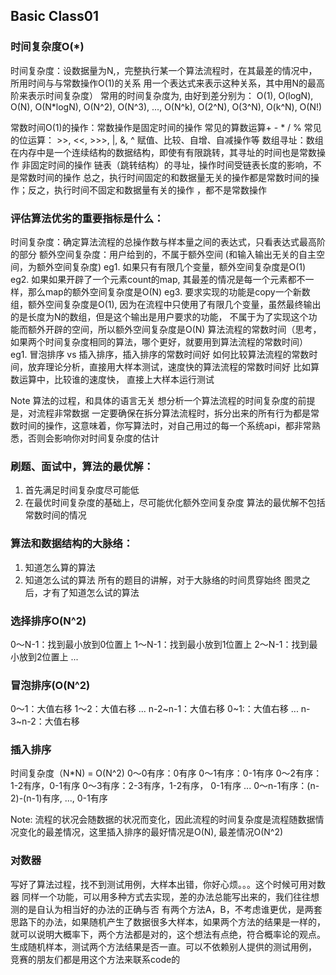 ## Basic Class01


### 时间复杂度O(*)
  时间复杂度：设数据量为N,，完整执行某一个算法流程时，在其最差的情况中，所用时间与与常数操作O(1)的关系
  用一个表达式来表示这种关系，其中用N的最高阶来表示时间复杂度）
  常用的时间复杂度为, 由好到差分别为：
      O(1), O(logN), O(N), O(N*logN),
      O(N^2), O(N^3), ..., O(N^k),
      O(2^N), O(3^N), O(k^N),
      O(N!)

常数时间O(1)的操作：常数操作是固定时间的操作
  常见的算数运算+ - * / %
  常见的位运算： >>, <<, >>>, |, &, ^
  赋值、比较、自增、自减操作等
  数组寻址：数组在内存中是一个连续结构的数据结构，即使有有限跳转，其寻址的时间也是常数操作
非固定时间的操作
  链表（跳转结构）的寻址，操作时间受链表长度的影响，不是常数时间的操作
总之，执行时间固定的和数据量无关的操作都是常数时间的操作；反之，执行时间不固定和数据量有关的操作 ，都不是常数操作


### 评估算法优劣的重要指标是什么：
  时间复杂度：确定算法流程的总操作数与样本量之间的表达式，只看表达式最高阶的部分
  额外空间复杂度：用户给到的，不属于额外空间 (和输入输出无关的自主空间，为额外空间复杂度)
      eg1. 如果只有有限几个变量，额外空间复杂度是O(1)
      eg2. 如果如果开辟了一个元素count的map, 其最差的情况是每一个元素都不一样，那么map的额外空间复杂度是O(N)
      eg3. 要求实现的功能是copy一个新数组，额外空间复杂度是O(1), 因为在流程中只使用了有限几个变量，虽然最终输出的是长度为N的数组，但是这个输出是用户要求的功能，
      不属于为了实现这个功能而额外开辟的空间，所以额外空间复杂度是O(N)
  算法流程的常数时间（思考，如果两个时间复杂度相同的算法，哪个更好，就要用到算法流程的常数时间）
      eg1. 冒泡排序 vs 插入排序，插入排序的常数时间好
      如何比较算法流程的常数时间，放弃理论分析，直接用大样本测试，速度快的算法流程的常数时间好
      比如算数运算中，比较谁的速度快， 直接上大样本运行测试


Note
   算法的过程，和具体的语言无关
   想分析一个算法流程的时间复杂度的前提是，对流程非常数据
   一定要确保在拆分算法流程时，拆分出来的所有行为都是常数时间的操作，这意味着，你写算法时，对自己用过的每一个系统api，都非常熟悉，否则会影响你对时间复杂度的估计


### 刷题、面试中，算法的最优解：
  1. 首先满足时间复杂度尽可能低
  2. 在最优时间复杂度的基础上，尽可能优化额外空间复杂度
  算法的最优解不包括常数时间的情况


### 算法和数据结构的大脉络：
  1. 知道怎么算的算法
  2. 知道怎么试的算法
  所有的题目的讲解，对于大脉络的时间贯穿始终
  图灵之后，才有了知道怎么试的算法
  
  
### 选择排序O(N^2)
  0～N-1：找到最小放到0位置上
  1～N-1：找到最小放到1位置上
  2～N-1：找到最小放到2位置上
  ...


### 冒泡排序(O(N^2)
0～1：大值右移
1～2：大值右移
...
n-2~n-1：大值右移
0~1:：大值右移
...
n-3~n-2：大值右移


### 插入排序
时间复杂度（N*N) = O(N^2)
0～0有序：0有序
0～1有序：0-1有序
0～2有序：1-2有序，0-1有序
0～3有序：2-3有序，1-2有序， 0-1有序
...
0～n-1有序：(n-2)-(n-1)有序, ..., 0-1有序

Note: 流程的状况会随数据的状况而变化，因此流程的时间复杂度是流程随数据情况变化的最差情况，这里插入排序的最好情况是O(N), 最差情况O(N^2)


### 对数器
写好了算法过程，找不到测试用例，大样本出错，你好心烦。。。这个时候可用对数器
同样一个功能，可以用多种方式去实现，差的办法总能写出来的，我们往往想测的是自认为相当好的办法的正确与否
有两个方法A，B，不考虑谁更优，是两套思路下的办法，如果随机产生了数据很多大样本，如果两个方法的结果是一样的，就可以说明大概率下，两个方法都是对的，这个想法有点绝，符合概率论的观点。
生成随机样本，测试两个方法结果是否一直。可以不依赖别人提供的测试用例， 竞赛的朋友们都是用这个方法来联系code的



